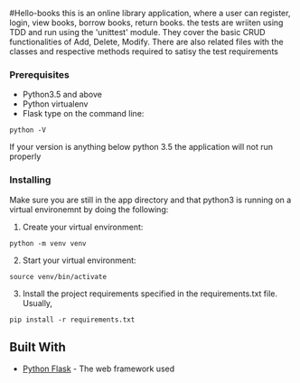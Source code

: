 #Hello-books
this is an online library application, where a user can register, login, view books, borrow books, return books.
the tests are wriiten using TDD and run using the 'unittest' module. They cover the basic CRUD functionalities of Add,
Delete, Modify. There are also related files with the classes and respective methods required to satisy the test
requirements
### Prerequisites

- Python3.5 and above
- Python virtualenv
- Flask
type on the command line:
```
python -V
```
If your version is anything below python 3.5 the application will not run properly
### Installing

Make sure you are still in the app directory and that python3 is running on a virtual environemnt by doing the following:

1. Create your virtual environment:
```
python -m venv venv
```
2. Start your virtual environment:
```
source venv/bin/activate
```
3. Install the project requirements specified in the requirements.txt file. Usually,
```
pip install -r requirements.txt
```
## Built With

* [Python Flask](https://www.fullstackpython.com/flask.html) - The web framework used